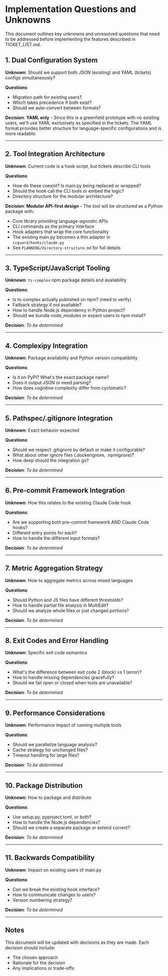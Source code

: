 # Implementation Questions and Unknowns

This document outlines key unknowns and unresolved questions that need to be addressed before implementing the features described in TICKET_LIST.md.

## 1. Dual Configuration System

**Unknown**: Should we support both JSON (existing) and YAML (tickets) configs simultaneously?

**Questions**:
- Migration path for existing users?
- Which takes precedence if both exist?
- Should we auto-convert between formats?

**Decision**: **YAML only** - Since this is a greenfield prototype with no existing users, we'll use YAML exclusively as specified in the tickets. The YAML format provides better structure for language-specific configurations and is more readable.

---

## 2. Tool Integration Architecture

**Unknown**: Current code is a hook script, but tickets describe CLI tools

**Questions**:
- How do these coexist? Is main.py being replaced or wrapped?
- Should the hook call the CLI tools or embed the logic?
- Directory structure for the modular architecture?

**Decision**: **Modular API-first design** - The tool will be structured as a Python package with:
- Core library providing language-agnostic APIs
- CLI commands as the primary interface
- Hook adapters that wrap the core functionality
- The existing main.py becomes a thin adapter in `ccguard/hooks/claude.py`
- See `PLANNING/directory-structure.md` for full details

---

## 3. TypeScript/JavaScript Tooling

**Unknown**: `ts-complex` npm package details and availability

**Questions**:
- Is ts-complex actually published on npm? (need to verify)
- Fallback strategy if not available?
- How to handle Node.js dependency in Python project?
- Should we bundle node_modules or expect users to npm install?

**Decision**: _To be determined_

---

## 4. Complexipy Integration

**Unknown**: Package availability and Python version compatibility

**Questions**:
- Is it on PyPI? What's the exact package name?
- Does it output JSON or need parsing?
- How does cognitive complexity differ from cyclomatic?

**Decision**: _To be determined_

---

## 5. Pathspec/.gitignore Integration

**Unknown**: Exact behavior expected

**Questions**:
- Should we respect .gitignore by default or make it configurable?
- What about other ignore files (.dockerignore, .npmignore)?
- How deep should the integration go?

**Decision**: _To be determined_

---

## 6. Pre-commit Framework Integration

**Unknown**: How this relates to the existing Claude Code hook

**Questions**:
- Are we supporting both pre-commit framework AND Claude Code hooks?
- Different entry points for each?
- How to handle the different input formats?

**Decision**: _To be determined_

---

## 7. Metric Aggregation Strategy

**Unknown**: How to aggregate metrics across mixed languages

**Questions**:
- Should Python and JS files have different thresholds?
- How to handle partial file analysis in MultiEdit?
- Should we analyze whole files or just changed portions?

**Decision**: _To be determined_

---

## 8. Exit Codes and Error Handling

**Unknown**: Specific exit code semantics

**Questions**:
- What's the difference between exit code 2 (block) vs 1 (error)?
- How to handle missing dependencies gracefully?
- Should we fail open or closed when tools are unavailable?

**Decision**: _To be determined_

---

## 9. Performance Considerations

**Unknown**: Performance impact of running multiple tools

**Questions**:
- Should we parallelize language analysis?
- Cache strategy for unchanged files?
- Timeout handling for large files?

**Decision**: _To be determined_

---

## 10. Package Distribution

**Unknown**: How to package and distribute

**Questions**:
- Use setup.py, pyproject.toml, or both?
- How to handle the Node.js dependencies?
- Should we create a separate package or extend current?

**Decision**: _To be determined_

---

## 11. Backwards Compatibility

**Unknown**: Impact on existing users of main.py

**Questions**:
- Can we break the existing hook interface?
- How to communicate changes to users?
- Version numbering strategy?

**Decision**: _To be determined_

---

## Notes

This document will be updated with decisions as they are made. Each decision should include:
- The chosen approach
- Rationale for the decision
- Any implications or trade-offs